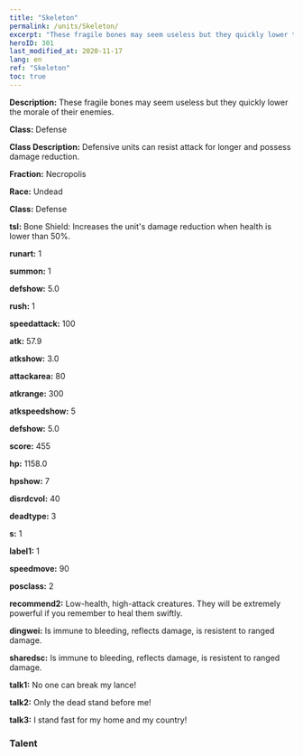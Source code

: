 ```yaml
---
title: "Skeleton"
permalink: /units/Skeleton/
excerpt: "These fragile bones may seem useless but they quickly lower the morale of their enemies."
heroID: 301
last_modified_at: 2020-11-17
lang: en
ref: "Skeleton"
toc: true
---
```

 **Description:** These fragile bones may seem useless but they quickly lower the morale of their enemies.

 **Class:** Defense

 **Class Description:** Defensive units can resist attack for longer and possess damage reduction.

 **Fraction:** Necropolis

 **Race:** Undead

 **Class:** Defense

 **tsl:** Bone Shield: Increases the unit's damage reduction when health is lower than 50%.

 **runart:** 1

 **summon:** 1

 **defshow:** 5.0

 **rush:** 1

 **speedattack:** 100

 **atk:** 57.9

 **atkshow:** 3.0

 **attackarea:** 80

 **atkrange:** 300

 **atkspeedshow:** 5

 **defshow:** 5.0

 **score:** 455

 **hp:** 1158.0

 **hpshow:** 7

 **disrdcvol:** 40

 **deadtype:** 3

 **s:** 1

 **label1:** 1

 **speedmove:** 90

 **posclass:** 2

 **recommend2:** Low-health, high-attack creatures. They will be extremely powerful if you remember to heal them swiftly.

 **dingwei:** Is immune to bleeding, reflects damage, is resistent to ranged damage.

 **sharedsc:** Is immune to bleeding, reflects damage, is resistent to ranged damage.

 **talk1:** No one can break my lance!

 **talk2:** Only the dead stand before me!

 **talk3:** I stand fast for my home and my country!

### Talent

